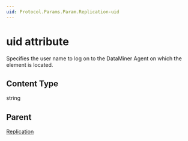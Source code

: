 ```yaml
---
uid: Protocol.Params.Param.Replication-uid
---
```


# uid attribute

Specifies the user name to log on to the DataMiner Agent on which the element is located.

## Content Type

string

## Parent

[Replication](xref:Protocol.Params.Param.Replication)
